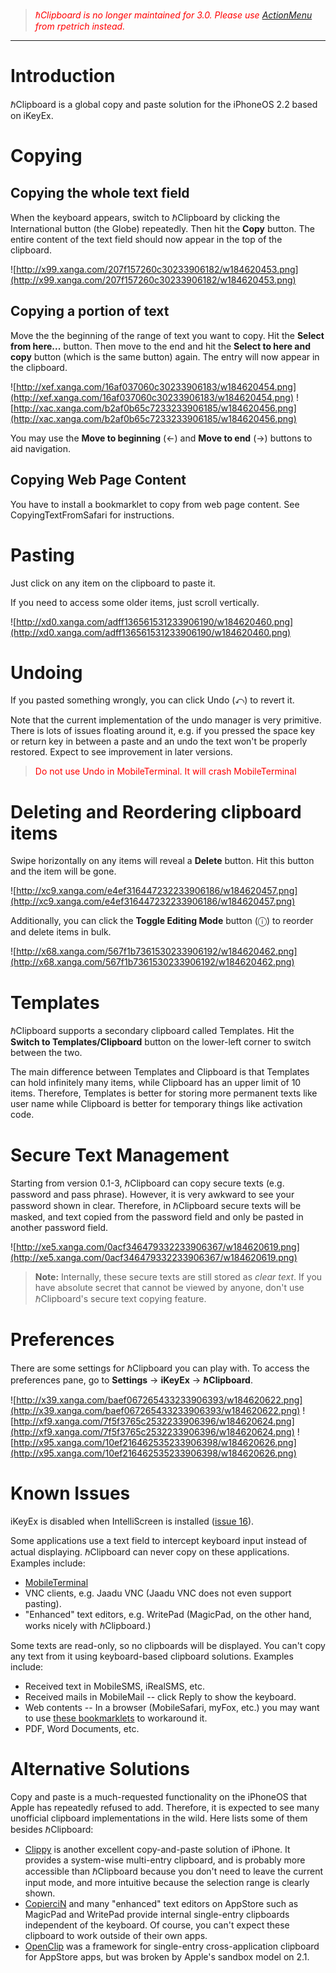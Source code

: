 > <font color='red'>_ℏClipboard is no longer maintained for 3.0. Please use <a href='http://booleanmagic.com/cydia/actionmenu/'>ActionMenu</a> from rpetrich instead.</font>_


---




# Introduction #

ℏClipboard is a global copy and paste solution for the iPhoneOS 2.2 based on iKeyEx.

# Copying #

## Copying the whole text field ##
When the keyboard appears, switch to ℏClipboard by clicking the International button (the Globe) repeatedly. Then hit the **Copy** button. The entire content of the text field should now appear in the top of the clipboard.

![http://x99.xanga.com/207f157260c30233906182/w184620453.png](http://x99.xanga.com/207f157260c30233906182/w184620453.png)

## Copying a portion of text ##
Move the the beginning of the range of text you want to copy. Hit the **Select from here...** button. Then move to the end and hit the **Select to here and copy** button (which is the same button) again. The entry will now appear in the clipboard.

![http://xef.xanga.com/16af037060c30233906183/w184620454.png](http://xef.xanga.com/16af037060c30233906183/w184620454.png) ![http://xac.xanga.com/b2af0b65c7233233906185/w184620456.png](http://xac.xanga.com/b2af0b65c7233233906185/w184620456.png)

You may use the **Move to beginning** (←) and **Move to end** (→) buttons to aid navigation.

## Copying Web Page Content ##
You have to install a bookmarklet to copy from web page content. See CopyingTextFromSafari for instructions.

# Pasting #

Just click on any item on the clipboard to paste it.

If you need to access some older items, just scroll vertically.

![http://xd0.xanga.com/adff136561531233906190/w184620460.png](http://xd0.xanga.com/adff136561531233906190/w184620460.png)

# Undoing #

If you pasted something wrongly, you can click Undo (⤺) to revert it.

Note that the current implementation of the undo manager is very primitive. There is lots of issues floating around it, e.g. if you pressed the space key or return key in between a paste and an undo the text won't be properly restored. Expect to see improvement in later versions.

> <font color='red'>Do not use Undo in MobileTerminal. It will crash MobileTerminal</font>

# Deleting and Reordering clipboard items #

Swipe horizontally on any items will reveal a **Delete** button. Hit this button and the item will be gone.

![http://xc9.xanga.com/e4ef316447232233906186/w184620457.png](http://xc9.xanga.com/e4ef316447232233906186/w184620457.png)

Additionally, you can click the **Toggle Editing Mode** button (ⓘ) to reorder and delete items in bulk.

![http://x68.xanga.com/567f1b7361530233906192/w184620462.png](http://x68.xanga.com/567f1b7361530233906192/w184620462.png)

# Templates #

ℏClipboard supports a secondary clipboard called Templates. Hit the **Switch to Templates/Clipboard** button on the lower-left corner to switch between the two.

The main difference between Templates and Clipboard is that Templates can hold infinitely many items, while Clipboard has an upper limit of 10 items. Therefore, Templates is better for storing more permanent texts like user name while Clipboard is better for temporary things like activation code.

# Secure Text Management #

Starting from version 0.1-3, ℏClipboard can copy secure texts (e.g. password and pass phrase). However, it is very awkward to see your password shown in clear. Therefore, in ℏClipboard secure texts will be masked, and text copied from the password field and only be pasted in another password field.

![http://xe5.xanga.com/0acf346479332233906367/w184620619.png](http://xe5.xanga.com/0acf346479332233906367/w184620619.png)

> <strong>Note:</strong> Internally, these secure texts are still stored as _clear text_. If you have absolute secret that cannot be viewed by anyone, don't use ℏClipboard's secure text copying feature.

# Preferences #

There are some settings for ℏClipboard you can play with. To access the preferences pane, go to **Settings** → **iKeyEx** → **ℏClipboard**.

![http://x39.xanga.com/baef067265433233906393/w184620622.png](http://x39.xanga.com/baef067265433233906393/w184620622.png) ![http://xf9.xanga.com/7f5f3765c2532233906396/w184620624.png](http://xf9.xanga.com/7f5f3765c2532233906396/w184620624.png) ![http://x95.xanga.com/10ef216462535233906398/w184620626.png](http://x95.xanga.com/10ef216462535233906398/w184620626.png)

# Known Issues #
iKeyEx is disabled when IntelliScreen is installed ([issue 16](https://code.google.com/p/networkpx/issues/detail?id=16)).

Some applications use a text field to intercept keyboard input instead of actual displaying. ℏClipboard can never copy on these applications. Examples include:
  * [MobileTerminal](http://code.google.com/p/mobileterminal/)
  * VNC clients, e.g. Jaadu VNC (Jaadu VNC does not even support pasting).
  * "Enhanced" text editors, e.g. WritePad (MagicPad, on the other hand, works nicely with ℏClipboard.)

Some texts are read-only, so no clipboards will be displayed. You can't copy any text from it using keyboard-based clipboard solutions. Examples include:
  * Received text in MobileSMS, iRealSMS, etc.
  * Received mails in MobileMail -- click Reply to show the keyboard.
  * Web contents -- In a browser (MobileSafari, myFox, etc.) you may want to use [these bookmarklets](CopyingTextFromSafari.md) to workaround it.
  * PDF, Word Documents, etc.

# Alternative Solutions #
Copy and paste is a much-requested functionality on the iPhoneOS that Apple has repeatedly refused to add. Therefore, it is expected to see many unofficial clipboard implementations in the wild. Here lists some of them besides ℏClipboard:
  * [Clippy](http://www.installerepo.com/ispazio/clippy/) is another excellent copy-and-paste solution of iPhone. It provides a system-wise multi-entry clipboard, and is probably more accessible than ℏClipboard because you don't need to leave the current input mode, and more intuitive because the selection range is clearly shown.
  * [CopierciN](http://code.google.com/p/copiercin/) and many "enhanced" text editors on AppStore such as MagicPad and WritePad provide internal single-entry clipboards independent of the keyboard. Of course, you can't expect these clipboard to work outside of their own apps.
  * [OpenClip](http://www.openclip.org/main.php) was a framework for single-entry cross-application clipboard for AppStore apps, but was broken by Apple's sandbox model on 2.1.